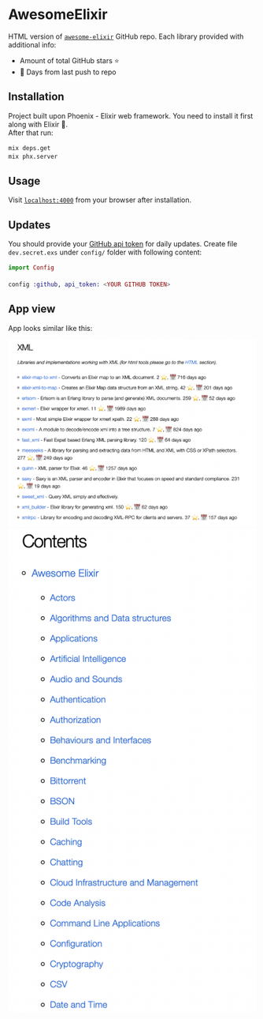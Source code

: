 # AwesomeElixir

HTML version of [`awesome-elixir`](https://github.com/h4cc/awesome-elixir)
GitHub repo. Each library provided with additional info:

- Amount of total GitHub stars ⭐
- 📅 Days from last push to repo

## Installation

Project built upon Phoenix - Elixir web framework.
You need to install it first along with Elixir 🙂.<br>
After that run:

```sh
mix deps.get
mix phx.server
```

## Usage

Visit [`localhost:4000`](http://localhost:4000) from your browser after installation.

## Updates

You should provide your [GitHub api token](https://docs.github.com/en/authentication/keeping-your-account-and-data-secure/creating-a-personal-access-token) for daily updates.
Create file `dev.secret.exs` under `config/` folder with following content:

```elixir
import Config

config :github, api_token: <YOUR GITHUB TOKEN>
```

## App view

App looks similar like this:

<div>
  <img alt="links" src="./doc/screen_1.png">
</div>

<div>
  <img alt="navigation" src="./doc/screen_2.png">
</div>
